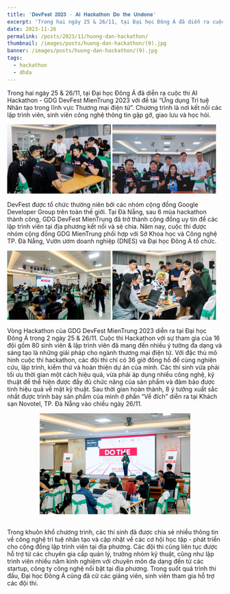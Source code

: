 ```yaml
---
title: '𝐃𝐞𝐯𝐅𝐞𝐬𝐭 𝟐𝟎𝟐𝟑 - 𝐀𝐈 𝐇𝐚𝐜𝐤𝐚𝐭𝐡𝐨𝐧 𝐃𝐨 𝐭𝐡𝐞 𝐔𝐧𝐝𝐨𝐧𝐞'
excerpt: 'Trong hai ngày 25 & 26/11, tại Đại học Đông Á đã diễn ra cuộc thi AI Hackathon - GDG DevFest MienTrung 2023 với đề tài “Ứng dụng Trí tuệ Nhân tạo trong lĩnh vực Thương mại điện tử”. Chương trình là nơi kết nối các lập trình viên, sinh viên công nghệ thông tin gặp gỡ, giao lưu và học hỏi.'
date: 2023-11-26
permalink: /posts/2023/11/huong-dan-hackathon/
thumbnail: /images/posts/huong-dan-hackathon/(9).jpg
banner: /images/posts/huong-dan-hackathon/(9).jpg
tags:
  - hackathon
  - dhda
---
```



Trong hai ngày 25 & 26/11, tại Đại học Đông Á đã diễn ra cuộc thi AI Hackathon - GDG DevFest MienTrung 2023 với đề tài “Ứng dụng Trí tuệ Nhân tạo trong lĩnh vực Thương mại điện tử”. Chương trình là nơi kết nối các lập trình viên, sinh viên công nghệ thông tin gặp gỡ, giao lưu và học hỏi.

<div class="row-image">
  <img src="/images/posts/huong-dan-hackathon/(9).jpg" width="48%"/>
  <img src="/images/posts/huong-dan-hackathon/(10).jpg" width="48%"/>
</div>

DevFest được tổ chức thường niên bởi các nhóm cộng đồng Google Developer Group trên toàn thế giới. Tại Đà Nẵng, sau 6 mùa hackathon thành công, GDG DevFest MienTrung đã trở thành cộng đồng uy tín để các lập trình viên tại địa phương kết nối và sẻ chia. Năm nay, cuộc thi được nhóm cộng đồng GDG MienTrung phối hợp với Sở Khoa học và Công nghệ TP. Đà Nẵng, Vườn ươm doanh nghiệp (DNES) và Đại học Đông Á tổ chức.

<div class="row-image">
  <img src="/images/posts/huong-dan-hackathon/(1).jpg" width="48%"/>
  <img src="/images/posts/huong-dan-hackathon/(3).jpg" width="48%"/>
</div>

Vòng Hackathon của GDG DevFest MienTrung 2023 diễn ra tại Đại học Đông Á trong 2 ngày 25 & 26/11. Cuộc thi Hackathon với sự tham gia của 16 đội gồm 80 sinh viên & lập trình viên đã mang đến nhiều ý tưởng đa dạng và sáng tạo là những giải pháp cho ngành thương mại điện tử. Với đặc thù mô hình cuộc thi hackathon, các đội thi chỉ có 36 giờ đồng hồ để cùng nghiên cứu, lập trình, kiểm thử và hoàn thiện dự án của mình. Các thí sinh vừa phải tối ưu thời gian một cách hiệu quả, vừa phải áp dụng nhiều công nghệ, kỹ thuật để thể hiện được đầy đủ chức năng của sản phẩm và đảm bảo được tính hiệu quả về mặt kỹ thuật. Sau thời gian hoàn thành, 8 ý tưởng xuất sắc nhất được trình bày sản phẩm của mình ở phần “Về đích” diễn ra tại Khách sạn Novotel, TP. Đà Nẵng vào chiều ngày 26/11.

<div align="center">
  <img src="/images/posts/huong-dan-hackathon/(8).jpg" width="70%" style="margin-bottom: 16px"/>
</div>

Trong khuôn khổ chương trình, các thí sinh đã được chia sẻ nhiều thông tin về công nghệ trí tuệ nhân tạo và cập nhật về các cơ hội học tập - phát triển cho cộng đồng lập trình viên tại địa phương. Các đội thi cũng liên tục được hỗ trợ từ các chuyên gia cấp quản lý, trưởng nhóm kỹ thuật, cũng như lập trình viên nhiều năm kinh nghiệm với chuyên môn đa dạng đến từ các startup, công ty công nghệ nổi bật tại địa phương. Trong suốt quá trình thi đấu, Đại học Đông Á cũng đã cử các giảng viên, sinh viên tham gia hỗ trợ các đội thi.
